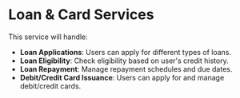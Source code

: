 # Loan & Card Services

This service will handle:
- **Loan Applications**: Users can apply for different types of loans.
- **Loan Eligibility**: Check eligibility based on user's credit history.
- **Loan Repayment**: Manage repayment schedules and due dates.
- **Debit/Credit Card Issuance**: Users can apply for and manage debit/credit cards.
